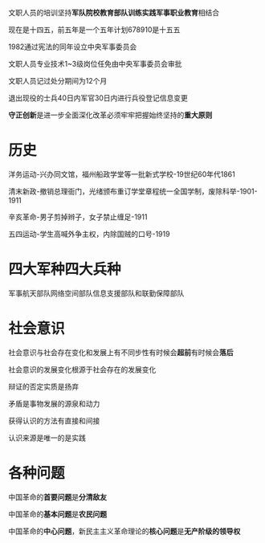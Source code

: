 文职人员的培训坚持**军队院校教育部队训练实践军事职业教育**相结合

现在是十四五，前五年是一个五年计划678910是十五五

1982通过宪法的同年设立中央军事委员会

文职人员专业技术1~3级岗位任免由中央军事委员会审批

文职人员记过处分期间为12个月

退出现役的士兵40日内军官30日内进行兵役登记信息变更

**守正创新**是进一步全面深化改革必须牢牢把握始终坚持的**重大原则**

# 历史

洋务运动-兴办同文馆，福州船政学堂等一批新式学校-19世纪60年代1861

清末新政-撤销总理衙门，光绪颁布重订学堂章程统一全国学制，废除科举-1901-1911

辛亥革命-男子剪掉辫子，女子禁止缠足-1911

五四运动-学生高喊外争主权，内除国贼的口号-1919

# 四大军种四大兵种

军事航天部队网络空间部队信息支援部队和联勤保障部队

# 社会意识

社会意识与社会存在变化和发展上有不同步性有时候会**超前**有时候会**落后**

社会意识的发展变化根源于社会存在的发展变化

辩证的否定实质是扬弃

矛盾是事物发展的源泉和动力

获得认识的方法有直接和间接

认识来源是唯一的是实践

# 各种问题

中国革命的**首要问题**是**分清敌友**

中国革命的**基本问题**是**农民问题**

中国革命的**中心问题**，新民主主义革命理论的**核心问题**是**无产阶级的领导权**

